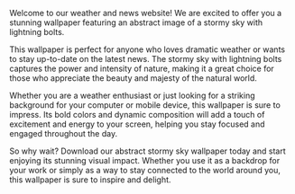 <!--
Write me content for website with wallpaper "An abstract image of a stormy sky with lightning bolts for a weather or news website"
-->

<!--font:"Open Sans"-->

Welcome to our weather and news website! We are excited to offer you a stunning wallpaper featuring an abstract image of a stormy sky with lightning bolts.

This wallpaper is perfect for anyone who loves dramatic weather or wants to stay up-to-date on the latest news. The stormy sky with lightning bolts captures the power and intensity of nature, making it a great choice for those who appreciate the beauty and majesty of the natural world.

Whether you are a weather enthusiast or just looking for a striking background for your computer or mobile device, this wallpaper is sure to impress. Its bold colors and dynamic composition will add a touch of excitement and energy to your screen, helping you stay focused and engaged throughout the day.

So why wait? Download our abstract stormy sky wallpaper today and start enjoying its stunning visual impact. Whether you use it as a backdrop for your work or simply as a way to stay connected to the world around you, this wallpaper is sure to inspire and delight.
